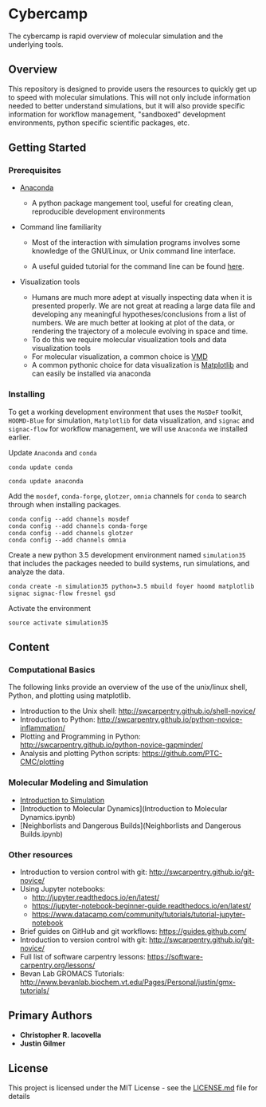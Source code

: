 # Cybercamp
The cybercamp is rapid overview of molecular simulation and the underlying tools.

## Overview
This repository is designed to provide users the resources to quickly
get up to speed with molecular simulations. This will not only include
information needed to better understand simulations, but it will also
provide specific information for workflow management, "sandboxed" development
environments, python specific scientific packages, etc.  

## Getting Started

### Prerequisites
* [Anaconda](https://www.anaconda.com/download)

	* A python package mangement tool, useful for creating clean, reproducible
development environments

* Command line familiarity

	* Most of the interaction with simulation programs involves some knowledge of
the GNU/Linux, or Unix command line interface.

	* A useful guided tutorial for the command line can be found
[here](https://swcarpentry.github.io/shell-novice/).

* Visualization tools
	*	 Humans are much more adept at visually inspecting data when it
is presented properly. We are not great at reading a large data file 
and developing any meaningful hypotheses/conclusions from a list of 
numbers. We are much better at looking at plot of the data, or 
rendering the trajectory of a molecule evolving in space and time.
	*	 To do this we require molecular visualization tools and data
visualization tools
    * For molecular visualization, a common choice is 
[VMD](http://www.ks.uiuc.edu/Development/Download/download.cgi?PackageName=VMD)
    * A common pythonic choice for data visualization is 
[Matplotlib](https://matplotlib.org/) and can easily be installed via anaconda


### Installing
To get a working development environment that uses the `MoSDeF` 
toolkit, `HOOMD-Blue` for simulation, `Matplotlib` for data 
visualization, and `signac` and `signac-flow` for workflow
management, we will use `Anaconda` we installed earlier.

Update `Anaconda` and `conda`

```
conda update conda
```
```
conda update anaconda
```

Add the `mosdef`, `conda-forge`, `glotzer`, `omnia` channels
for `conda` to search through when installing packages.

```
conda config --add channels mosdef
conda config --add channels conda-forge
conda config --add channels glotzer
conda config --add channels omnia
```

Create a new python 3.5 development environment named `simulation35` 
that includes
the packages needed to build systems, run simulations, and
analyze the data.

```
conda create -n simulation35 python=3.5 mbuild foyer hoomd matplotlib signac signac-flow fresnel gsd
```

Activate the environment

```
source activate simulation35
```
## Content

### Computational Basics
The following links provide an overview of the use of the unix/linux shell, Python, and plotting using matplotlib. 
* Introduction to the Unix shell: http://swcarpentry.github.io/shell-novice/
* Introduction to Python:  http://swcarpentry.github.io/python-novice-inflammation/
* Plotting and Programming in Python: http://swcarpentry.github.io/python-novice-gapminder/
* Analysis and plotting Python scripts: https://github.com/PTC-CMC/plotting

### Molecular Modeling and Simulation
* [Introduction to Simulation](intro_to_sim.ipynb)
* [Introduction to Molecular Dynamics](Introduction to Molecular Dynamics.ipynb)
* [Neighborlists and Dangerous Builds](Neighborlists and Dangerous Builds.ipynb)

### Other resources
* Introduction to version control with git: http://swcarpentry.github.io/git-novice/
* Using Jupyter notebooks:
  * http://jupyter.readthedocs.io/en/latest/
  * https://jupyter-notebook-beginner-guide.readthedocs.io/en/latest/
  * https://www.datacamp.com/community/tutorials/tutorial-jupyter-notebook
* Brief guides on GitHub and git workflows: https://guides.github.com/
* Introduction to version control with git: http://swcarpentry.github.io/git-novice/
* Full list of software carpentry lessons: https://software-carpentry.org/lessons/
* Bevan Lab GROMACS Tutorials: http://www.bevanlab.biochem.vt.edu/Pages/Personal/justin/gmx-tutorials/


## Primary Authors

* **Christopher R. Iacovella**      
* **Justin Gilmer** 

## License

This project is licensed under the MIT License - see the [LICENSE.md](LICENSE.md) file for details

